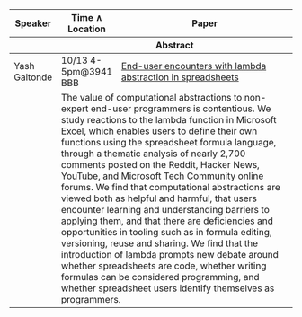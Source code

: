 <!---
Unfortunately, I have not found a good way to edit grid tables.
There's emacs table.el and org-mode, which are very close, but don't quite suffice.
I will leave this here in case we find something.

+---------------+----------------------+----------------------------------------------------------------------------------------------------------------------------------------------------------------------------------------------------------------------------------------------------------------------------------------------------------------------------------------------------------------------------------------------------------------------------------------------------------------------------------------------------------------------------------------------------------------------------------------------------------------------------------------------------------------------------------------------------------------------------------------------------------------------------------------------------------------------------------------------------------------------------------------+
| Speaker       | Time ∧ Location      | Paper                                                                                                                                                                                                                                                                                                                                                                                                                                                                                                                                                                                                                                                                                                                                                                                                                                                                                  |
+---------------+----------------------+----------------------------------------------------------------------------------------------------------------------------------------------------------------------------------------------------------------------------------------------------------------------------------------------------------------------------------------------------------------------------------------------------------------------------------------------------------------------------------------------------------------------------------------------------------------------------------------------------------------------------------------------------------------------------------------------------------------------------------------------------------------------------------------------------------------------------------------------------------------------------------------+
|               | Abstract                                                                                                                                                                                                                                                                                                                                                                                                                                                                                                                                                                                                                                                                                                                                                                                                                                                                                                      |
+===============+======================+========================================================================================================================================================================================================================================================================================================================================================================================================================================================================================================================================================================================================================================================================================================================================================================================================================================================================================+
| Yash Gaitonde | 10/13 4-5pm@3941 BBB | [End-user encounters with lambda abstraction in spreadsheets](https://advait.org/publications-web/sarkar-2022-lambdas/)                                                                                                                                                                                                                                                                                                                                                                                                                                                                                                                                                                                                                                                                                                                                                                |
+---------------+----------------------+----------------------------------------------------------------------------------------------------------------------------------------------------------------------------------------------------------------------------------------------------------------------------------------------------------------------------------------------------------------------------------------------------------------------------------------------------------------------------------------------------------------------------------------------------------------------------------------------------------------------------------------------------------------------------------------------------------------------------------------------------------------------------------------------------------------------------------------------------------------------------------------+
|               | The value of computational abstractions to non-expert end-user programmers is contentious. We study reactions to the lambda function in Microsoft Excel, which enables users to define their own functions using the spreadsheet formula language, through a thematic analysis of nearly 2,700 comments posted on the Reddit, Hacker News, YouTube, and Microsoft Tech Community online forums. We find that computational abstractions are viewed both as helpful and harmful, that users encounter learning and understanding barriers to applying them, and that there are deficiencies and opportunities in tooling such as in formula editing, versioning, reuse and sharing. We find that the introduction of lambda prompts new debate around whether spreadsheets are code, whether writing formulas can be considered programming, and whether spreadsheet users identify themselves as programmers. |
+---------------+---------------------------------------------------------------------------------------------------------------------------------------------------------------------------------------------------------------------------------------------------------------------------------------------------------------------------------------------------------------------------------------------------------------------------------------------------------------------------------------------------------------------------------------------------------------------------------------------------------------------------------------------------------------------------------------------------------------------------------------------------------------------------------------------------------------------------------------------------------------------------------------------------------------+
--->
<table style="width:100%;">
    <colgroup>
        <col style="width: 1%">
        <col style="width: 2%">
        <col style="width: 95%">
    </colgroup>
    <thead>
        <tr class="header">
            <th>Speaker</th>
            <th>Time ∧ Location</th>
            <th>Paper</th>
        </tr>
        <tr class="odd">
            <th></th>
            <th colspan="2">Abstract</th>
        </tr>
    </thead>
    <tbody>
        <tr class="odd">
            <td>Yash Gaitonde</td>
            <td>10/13 4-5pm@3941 BBB</td>
            <td><a href="https://advait.org/publications-web/sarkar-2022-lambdas/">End-user
            encounters with lambda abstraction in spreadsheets</a></td>
        </tr>
        <tr class="even">
            <td></td>
            <td colspan="2">The value of computational abstractions to non-expert
            end-user programmers is contentious. We study reactions to the lambda
            function in Microsoft Excel, which enables users to define their own
            functions using the spreadsheet formula language, through a thematic
            analysis of nearly 2,700 comments posted on the Reddit, Hacker News,
            YouTube, and Microsoft Tech Community online forums. We find that
            computational abstractions are viewed both as helpful and harmful, that
            users encounter learning and understanding barriers to applying them,
            and that there are deficiencies and opportunities in tooling such as in
            formula editing, versioning, reuse and sharing. We find that the
            introduction of lambda prompts new debate around whether spreadsheets
            are code, whether writing formulas can be considered programming, and
            whether spreadsheet users identify themselves as programmers.</td>
        </tr>
    </tbody>
</table>
